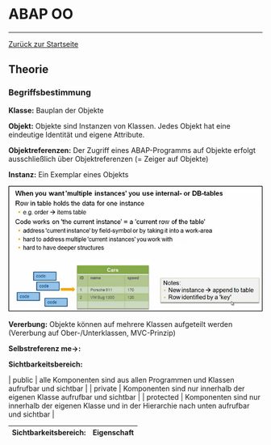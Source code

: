 # ABAP OO
---

[Zurück zur Startseite](https://wolfgangzeller.github.io/ABAP-for-SAP-BW/)

## Theorie

### Begriffsbestimmung
**Klasse:** Bauplan der Objekte

**Objekt:** Objekte sind Instanzen von Klassen. Jedes Objekt hat eine eindeutige Identität und eigene Attribute.

**Objektreferenzen:** Der Zugriff eines ABAP-Programms auf Objekte erfolgt ausschließlich über Objektreferenzen (= Zeiger auf Objekte)

**Instanz:** Ein Exemplar eines Objekts

![Instances](img/Instances.png)

**Vererbung:** Objekte können auf mehrere Klassen aufgeteilt werden (Vererbung auf Ober-/Unterklassen, MVC-Prinzip)

**Selbstreferenz me->:**

**Sichtbarkeitsbereich:**

| public | alle Komponenten sind aus allen Programmen und Klassen aufrufbar und sichtbar |
| private | Komponenten sind nur innerhalb der eigenen Klasse aufrufbar und sichtbar |
| protected | Komponenten sind nur innerhalb der eigenen Klasse und in der Hierarchie nach unten aufrufbar und sichtbar |


| **Sichtbarkeitsbereich:** | Eigenschaft |
| :--- | :--- |
